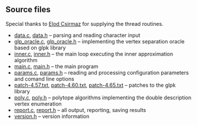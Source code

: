 ## Source files

Special thanks to [Elod Csirmaz](https://github.com/csirmaz/inner) for supplying the thread
routines.

* [data.c](data.c), [data.h](data.h) &ndash; parsing and reading character input
* [glp_oracle.c](glp_oracle.c), [glp_oracle.h](glp_oracle.h) &ndash; implementing the vertex separation oracle based on glpk library
* [inner.c](inner.c), [inner.h](inner.h) &ndash; the main loop executing the inner approximation algorithm
* [main.c](main.c), [main.h](main.h) &ndash; the main program
* [params.c](params.c), [params.h](params.h) &ndash; reading and processing configuration parameters and comand line options
* [patch-4.57.txt](patch-4.57.txt), [patch-4.60.txt](patch-4.60.txt), [patch-4.65.txt](patch-4.65.txt) &ndash; patches to the glpk library
* [poly.c](poly.c), [poly.h](poly.h) &ndash; polytope algorithms implementing the double description vertex enumeration
* [report.c](report.c), [report.h](report.h) &ndash; all output, reporting, saving results
* [version.h](version.h) &ndash; version information

